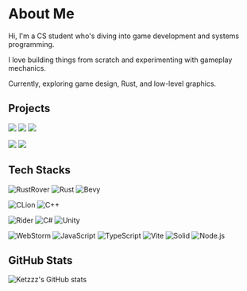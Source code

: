 # About Me

Hi, I'm a CS student who's diving into game development and systems programming.  

I love building things from scratch and experimenting with gameplay mechanics.

Currently, exploring game design, Rust, and low-level graphics.

## Projects

[![](https://img.shields.io/badge/Fizix-000?style=for-the-badge&logo=rust&logoColor=white)](https://github.com/Ketzzz-dev/fizix)
[![](https://img.shields.io/badge/Fall.js-3178C6?style=for-the-badge&logo=typescript&logoColor=white)](https://github.com/Ketzzz-dev/Fall.js)
[![](https://img.shields.io/badge/Common_Sense-5865F2?style=for-the-badge&logo=discord&logoColor=white)](https://github.com/Ketzzz-dev/common-sense)

[![](https://img.shields.io/badge/Stopwatch-FA5C5C?style=for-the-badge&logo=itchdotio&logoColor=white)](https://ketzzz750.itch.io/stopwatch)
[![](https://img.shields.io/badge/GlitchGunner-FA5C5C?style=for-the-badge&logo=itchdotio&logoColor=white)](https://yuno517.itch.io/glitchgunner-unlisted)

## Tech Stacks
![RustRover](https://img.shields.io/badge/RustRover-000?style=for-the-badge&logo=rustrover&logoColor=white)
![Rust](https://img.shields.io/badge/Rust-000?style=for-the-badge&logo=rust)
![Bevy](https://img.shields.io/badge/Bevy-232326?style=for-the-badge&logo=bevy)

![CLion](https://img.shields.io/badge/CLion-000?style=for-the-badge&logo=clion&logoColor=white)
![C++](https://img.shields.io/badge/C%2b%2b-00599C?style=for-the-badge&logo=cplusplus&logoColor=white)

![Rider](https://img.shields.io/badge/Rider-000?style=for-the-badge&logo=rider&logoColor=white)
![C#](https://img.shields.io/badge/C%23-239120?style=for-the-badge&logo=csharp)
![Unity](https://img.shields.io/badge/Unity-fff?style=for-the-badge&logo=unity&logoColor=black)

![WebStorm](https://img.shields.io/badge/WebStorm-000?style=for-the-badge&logo=webstorm&logoColor=white)
![JavaScript](https://img.shields.io/badge/JavaScript-F7DF1E?style=for-the-badge&logo=javascript&logoColor=black)
![TypeScript](https://img.shields.io/badge/TypeScript-3178C6?style=for-the-badge&logo=typescript&logoColor=white)
![Vite](https://img.shields.io/badge/Vite-646CFF?style=for-the-badge&logo=vite&logoColor=white)
![Solid](https://img.shields.io/badge/Solid-2C4F7C?style=for-the-badge&logo=solid&logoColor=white)
![Node.js](https://img.shields.io/badge/Node.js-5FA04E?style=for-the-badge&logo=nodedotjs&logoColor=white)

## GitHub Stats
![Ketzzz's GitHub stats](https://github-readme-stats.vercel.app/api?username=Ketzzz-dev&show_icons=true&theme=catppuccin_mocha)
